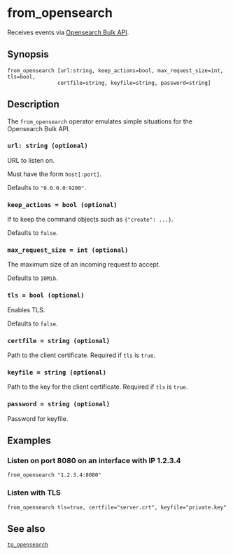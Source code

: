 # from_opensearch

Receives events via [Opensearch Bulk API](https://opensearch.org/docs/latest/api-reference/document-apis/bulk/).

## Synopsis

```tql
from_opensearch [url:string, keep_actions=bool, max_request_size=int, tls=bool,
                certfile=string, keyfile=string, password=string]
```

## Description

The `from_opensearch` operator emulates simple situations for the Opensearch
Bulk API.

### `url: string (optional)`

URL to listen on.

Must have the form `host[:port]`.

Defaults to `"0.0.0.0:9200"`.

### `keep_actions = bool (optional)`

If to keep the command objects such as `{"create": ...}`.

Defaults to `false`.

### `max_request_size = int (optional)`

The maximum size of an incoming request to accept.

Defaults to `10Mib`.

### `tls = bool (optional)`

Enables TLS.

Defaults to `false`.

### `certfile = string (optional)`

Path to the client certificate. Required if `tls` is `true`.

### `keyfile = string (optional)`

Path to the key for the client certificate. Required if `tls` is `true`.

### `password = string (optional)`

Password for keyfile.

## Examples

### Listen on port 8080 on an interface with IP 1.2.3.4

```tql
from_opensearch "1.2.3.4:8080"
```

### Listen with TLS

```tql
from_opensearch tls=true, certfile="server.crt", keyfile="private.key"
```

## See also
[`to_opensearch`](to_opensearch.mdx)
